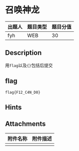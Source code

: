 # 召唤神龙

| 出题人 | 题目类型 | 题目分值 |
| :--- | :--- | :--- |
| fyh | WEB | 30 |

## Description

用`flag`以及`{}`包括后提交

## flag

`flag{F12_C4N_D0}`

## Hints

## Attachments

| 附件名称 | 附件描述 |
| :--- | :--- |
|      |      |
